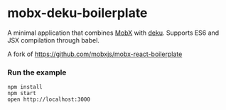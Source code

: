 mobx-deku-boilerplate
=====================

A minimal application that combines [MobX](https://mobxjs.github.io/mobx) with [deku](https://github.com/anthonyshort/deku).
Supports ES6 and JSX compilation through babel.

A fork of https://github.com/mobxjs/mobx-react-boilerplate

### Run the example

```
npm install
npm start
open http://localhost:3000
```

